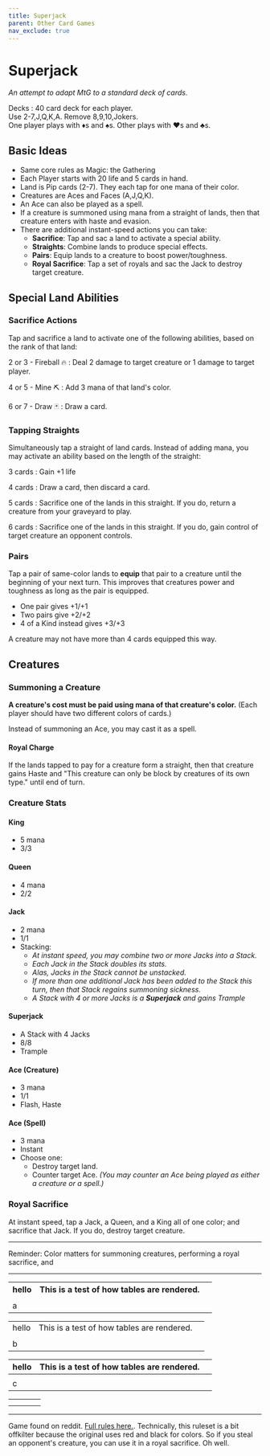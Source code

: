 ```yaml
---
title: Superjack
parent: Other Card Games
nav_exclude: true
---
```


# Superjack

*An attempt to adapt MtG to a standard deck of cards.*

Decks
: 40 card deck for each player.  
Use 2-7,J,Q,K,A. Remove 8,9,10,Jokers.  
One player plays with <span class="cD">♦︎</span>s and <span class="cS">♠︎</span>s. Other plays with <span class="cH">♥︎</span>s and <span class="cC">♣︎</span>s.

## Basic Ideas

- Same core rules as Magic: the Gathering
- Each Player starts with 20 life and 5 cards in hand.
- Land is Pip cards (2-7). They each tap for one mana of their color.
- Creatures are Aces and Faces (A,J,Q,K).
- An Ace can also be played as a spell.
- If a creature is summoned using mana from a straight of lands, then that creature enters with haste and evasion.
- There are additional instant-speed actions you can take:
  - **Sacrifice**: Tap and sac a land to activate a special ability.
  - **Straights**: Combine lands to produce special effects.
  - **Pairs**: Equip lands to a creature to boost power/toughness.
  - **Royal Sacrifice**: Tap a set of royals and sac the Jack to destroy target creature.


## Special Land Abilities

### Sacrifice Actions

Tap and sacrifice a land to activate one of the following abilities, based on the rank of that land:

<span class="card">2</span> or <span class="card">3</span> - Fireball 🔥
: Deal 2 damage to target creature or 1 damage to target player.

<span class="card">4</span> or <span class="card">5</span> - Mine ⛏️
: Add 3 mana of that land's color.

<span class="card">6</span> or <span class="card">7</span> - Draw 🃏
: Draw a card.


### Tapping Straights

Simultaneously tap a straight of land cards. Instead of adding mana, you may activate an ability based on the length of the straight:

3 cards
: Gain +1 life

4 cards
: Draw a card, then discard a card.
<!--Desolate Lighthouse-->

5 cards
: Sacrifice one of the lands in this straight. If you do, return a creature from your graveyard to play.

6 cards
: Sacrifice one of the lands in this straight. If you do, gain control of target creature an opponent controls.


### Pairs

Tap a pair of same-color lands to **equip** that pair to a creature until the beginning of your next turn. This improves that creatures power and toughness as long as the pair is equipped.

- One pair gives +1/+1
- Two pairs give +2/+2
- 4 of a Kind instead gives +3/+3

A creature may not have more than 4 cards equipped this way.



## Creatures

### Summoning a Creature

**A creature's cost must be paid using mana of that creature's color.** (Each player should have two different colors of cards.)

Instead of summoning an Ace, you may cast it as a spell.

#### Royal Charge

If the lands tapped to pay for a creature form a straight, then that creature gains Haste and "This creature can only be block by creatures of its own type." until end of turn.

### Creature Stats

#### King
- 5 mana
- 3/3

#### Queen
- 4 mana
- 2/2

#### Jack
- 2 mana
- 1/1
- Stacking:
  - *At instant speed, you may combine two or more Jacks into a Stack.*
  - *Each Jack in the Stack doubles its stats.*
  - *Alas, Jacks in the Stack cannot be unstacked.*
  - *If more than one additional Jack has been added to the Stack this turn, then that Stack regains summoning sickness.* 
  <!--- *To attack with the Stack, you tap all the Jacks.*-->
  - *A Stack with 4 or more Jacks is a **Superjack** and gains Trample*

#### Superjack
- A Stack with 4 Jacks
- 8/8
- Trample

#### Ace (Creature)
- 3 mana 
- 1/1 
- Flash, Haste

#### Ace (Spell)
- 3 mana
- Instant
- Choose one:
  - Destroy target land.
  - Counter target Ace. *(You may counter an Ace being played as either a creature or a spell.)*

### Royal Sacrifice

At instant speed, tap a Jack, a Queen, and a King all of one color; and sacrifice that Jack. If you do, destroy target creature.


---

Reminder: Color matters for summoning creatures, performing a royal sacrifice, and 

---

<table>
    <tr><th>hello</th><th>This is a test of how tables are rendered.</th><th></th></tr>
    <tr><td></td><td></td><td></td></tr>
    <tr><td>a</td><td></td><td></td></tr>
</table>

<table>
    <tr><td>hello</td><td>This is a test of how tables are rendered.</td><td></td></tr>
    <tr><td></td><td></td><td></td></tr>
    <tr><td>b</td><td></td><td></td></tr>
</table>

|hello|This is a test of how tables are rendered.||
|---|---|---|
||||
|c|||


|||||
|---|---|---|---|
|||||
|||||


---

Game found on reddit. [Full rules here.](https://www.superjackthegame.com/). Technically, this ruleset is a bit offkilter because the original uses red and black for colors. So if you steal an opponent's creature, you can use it in a royal sacrifice. Oh well.